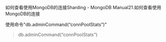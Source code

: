如何查看使用MongoDB的连接Sharding - MongoDB Manual21.如何查看使用MongoDB的连接

使用命令"db.adminCommand(“connPoolStats”)"

>db.adminCommand(“connPoolStats”)

